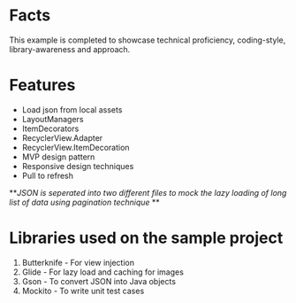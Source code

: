 # Facts
This example is completed to showcase technical proficiency, coding-style, library-awareness and approach.

# Features

* Load json from local assets 
* LayoutManagers
* ItemDecorators
* RecyclerView.Adapter
* RecyclerView.ItemDecoration
* MVP design pattern
* Responsive design techniques
* Pull to refresh

**_JSON is seperated into two different files to mock the lazy loading of long list of data using pagination technique_ **

# Libraries used on the sample project

1. Butterknife - For view injection
2. Glide - For lazy load and caching for images
3. Gson - To convert JSON into Java objects
4. Mockito - To write unit test cases
